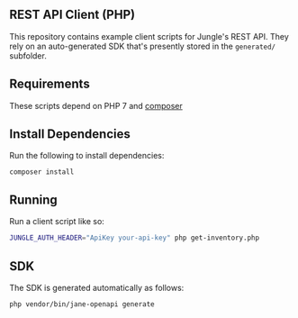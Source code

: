 ## REST API Client (PHP)

This repository contains example client scripts for Jungle's
REST API. They rely on an auto-generated SDK that's presently
stored in the `generated/` subfolder.

## Requirements

These scripts depend on PHP 7 and [composer](https://getcomposer.org/)

## Install Dependencies

Run the following to install dependencies:

```
composer install
```

## Running

Run a client script like so:

```bash
JUNGLE_AUTH_HEADER="ApiKey your-api-key" php get-inventory.php
```

## SDK

The SDK is generated automatically as follows:

```bash
php vendor/bin/jane-openapi generate
```
